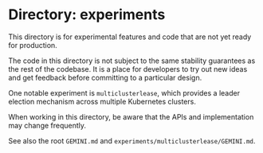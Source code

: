 # Directory: experiments

This directory is for experimental features and code that are not yet ready for production.

The code in this directory is not subject to the same stability guarantees as the rest of the codebase. It is a place for developers to try out new ideas and get feedback before committing to a particular design.

One notable experiment is `multiclusterlease`, which provides a leader election mechanism across multiple Kubernetes clusters.

When working in this directory, be aware that the APIs and implementation may change frequently.

See also the root `GEMINI.md` and `experiments/multiclusterlease/GEMINI.md`.
